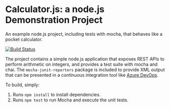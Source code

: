 Calculator.js: a node.js Demonstration Project
==============================================
An example node.js project, including tests with mocha, that behaves like
a pocket calculator.

[![Build Status](https://dev.azure.com/dlaclair29/Integrating%20External%20Source%20Control%20with%20Azure%20Pipelines/_apis/build/status/trunkshow.calculator?branchName=master)](https://dev.azure.com/dlaclair29/Integrating%20External%20Source%20Control%20with%20Azure%20Pipelines/_build/latest?definitionId=27&branchName=master)

The project contains a simple node.js application that exposes REST APIs
to perform arithmetic on integers, and provides a test suite with mocha
and chai.  The `mocha-junit-reporters` package is included to provide XML
output that can be presented in a continuous integration tool like
[Azure DevOps](https://azure.com/devops).

To build, simply:

1. Runs `npm install` to install dependencies.
2. Runs `npm test` to run Mocha and execute the unit tests.


